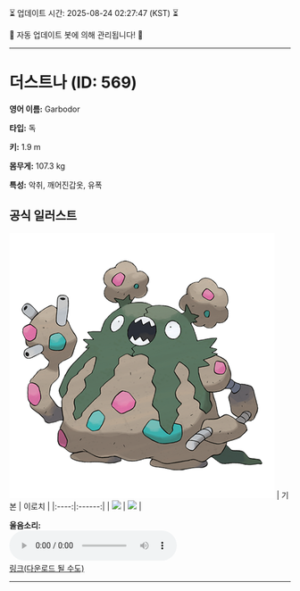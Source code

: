 
⏳ 업데이트 시간: 2025-08-24 02:27:47 (KST) ⏳

🤖 자동 업데이트 봇에 의해 관리됩니다! 🤖

---

# 더스트나 (ID: 569)
**영어 이름:** Garbodor

**타입:** 독

**키:** 1.9 m

**몸무게:** 107.3 kg

**특성:** 악취, 깨어진갑옷, 유폭

## 공식 일러스트
![](https://raw.githubusercontent.com/PokeAPI/sprites/master/sprites/pokemon/other/official-artwork/569.png)
| 기본 | 이로치 |
|:----:|:------:|
| <img src="http://play.pokemonshowdown.com/sprites/ani/garbodor.gif" width="200"> | <img src="http://play.pokemonshowdown.com/sprites/ani-shiny/garbodor.gif" width="200"> |

**울음소리:**<br><audio controls src="https://raw.githubusercontent.com/PokeAPI/cries/main/cries/pokemon/latest/569.ogg"></audio><br> [링크(다운로드 될 수도)](https://raw.githubusercontent.com/PokeAPI/cries/main/cries/pokemon/latest/569.ogg)


---
